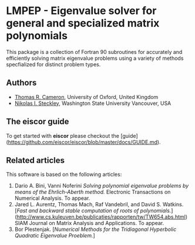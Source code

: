 # LMPEP - Eigenvalue solver for general and specialized matrix polynomials #
This package is a collection of Fortran 90 subroutines for accurately 
and efficiently solving matrix eigenvalue problems using a variety of methods specfialized for distinct problem types.

## Authors ##
- [Thomas R. Cameron](https://www.maths.ox.ac.uk/people/jared.aurentz), 
University of Oxford, United Kingdom
- [Nikolas I. Steckley](http://www.nsteckley.com), 
Washington State University Vancouver, USA


## The eiscor guide ##
To get started with __eiscor__ please checkout the [guide]
(https://github.com/eiscor/eiscor/blob/master/docs/GUIDE.md).

## Related articles ##
This software is based on the following articles:
 1. Dario A. Bini, Vanni Noferini
_Solving polynomial eigenvalue problems by means of
the Ehrlich-Aberth method._ Electronic Transactions on Numerical 
Analysis. To appear.
 2. Jared L. Aurentz, Thomas Mach, Raf Vandebril, and David S. Watkins.
[_Fast and backward stable computation of roots of polynomials._]
(http://www.cs.kuleuven.be/publicaties/rapporten/tw/TW654.abs.html) 
SIAM Journal on Matrix Analysis and Applications. To appear.
 3. Bor Plestenjak. [_Numerical Methods for the Tridiagonal Hyperbolic Quadratic Eigenvalue Proeblem._]

